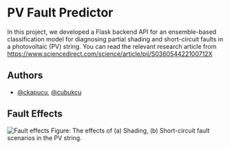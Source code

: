 
# PV Fault Predictor


In this project, we developed a Flask backend API for an ensemble-based classification model for diagnosing partial shading and short-circuit faults in a photovoltaic (PV) string. You can read the relevant research article from https://www.sciencedirect.com/science/article/pii/S036054422100712X

## Authors

- [@ckapucu](https://www.github.com/ckapucu), [@cubukcu](#)

## Fault Effects

![Fault effects](https://user-images.githubusercontent.com/9140821/123938793-1ed1e900-d9a0-11eb-8425-1e792d4e7545.png)
Figure: The effects of (a) Shading, (b) Short-circuit fault scenarios in the PV string.
